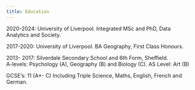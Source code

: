 ```yaml
---
title: Education
---
```

2020-2024: University of Liverpool. Integrated MSc and PhD, Data Analytics and Society.

2017-2020: University of Liverpool. BA Geography, First Class Honours.    

2013- 2017: Silverdale Secondary School and 6th Form, Sheffield.                                      
A-levels: Psychology (A), Geography (B) and Biology (C).  AS Level: Art (B) 

GCSE’s: 11 (A*- C) Including Triple Science, Maths, English, French and German.
